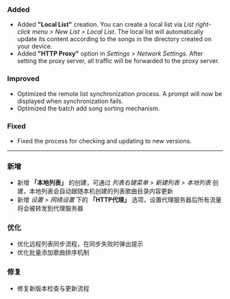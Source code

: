 ### Added

- Added **"Local List"** creation. You can create a local list via _List right-click menu > New List > Local List_. The local list will automatically update its content according to the songs in the directory created on your device.
- Added **"HTTP Proxy"** option in _Settings > Network Settings_. After setting the proxy server, all traffic will be forwarded to the proxy server.

### Improved

- Optimized the remote list synchronization process. A prompt will now be displayed when synchronization fails.
- Optimized the batch add song sorting mechanism.

### Fixed

- Fixed the process for checking and updating to new versions.

---

### 新增

- 新增 **「本地列表」** 的创建，可通过 _列表右键菜单 > 新建列表 > 本地列表_ 创建，本地列表会自动跟随本机创建的列表歌曲目录内容更新
- 新增 _设置 > 网络设置_ 下的 **「HTTP代理」** 选项，设置代理服务器后所有流量将会被转发到代理服务器

### 优化

- 优化远程列表同步流程，在同步失败时弹出提示
- 优化批量添加歌曲排序机制

### 修复

- 修复新版本检查与更新流程
